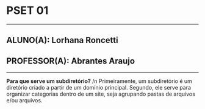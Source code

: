 # PSET 01
---
## ALUNO(A): Lorhana Roncetti 
## PROFESSOR(A): Abrantes Araujo
---

**Para que serve um subdiretório?**
/n  Primeiramente, um subdiretório é um diretório criado a partir de um domínio principal. Segundo, ele serve para organizar categorias dentro de um site, seja agrupando pastas de arquivos e/ou arquivos.
